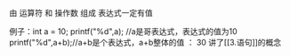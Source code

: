 由 运算符 和 操作数 组成
表达式一定有值

例子：int a = 10;
		printf("%d",a);  //a是哥表达式，表达式的值为10
		printf("%d",a+b);//a+b是个表达式，a+b整体的值 ： 30
讲了[[3.语句]]的概念